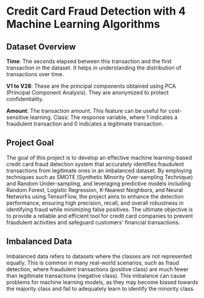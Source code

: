 # Credit Card Fraud Detection with 4 Machine Learning Algorithms


## Dataset Overview
**Time**: The seconds elapsed between this transaction and the first transaction in the dataset. It helps in understanding the distribution of transactions over time.

**V1 to V28**: These are the principal components obtained using PCA (Principal Component Analysis). They are anonymized to protect confidentiality.

**Amount**: The transaction amount. This feature can be useful for cost-sensitive learning.
Class: The response variable, where 1 indicates a fraudulent transaction and 0 indicates a legitimate transaction.

## Project Goal

The goal of this project is to develop an effective machine learning-based credit card fraud detection system that accurately identifies fraudulent transactions from legitimate ones in an imbalanced dataset. By employing techniques such as SMOTE (Synthetic Minority Over-sampling Technique) and Random Under-sampling, and leveraging predictive models including Random Forest, Logistic Regression, K-Nearest Neighbors, and Neural Networks using TensorFlow, the project aims to enhance the detection performance, ensuring high precision, recall, and overall robustness in identifying fraud while minimizing false positives. The ultimate objective is to provide a reliable and efficient tool for credit card companies to prevent fraudulent activities and safeguard customers' financial transactions.
## Imbalanced Data

Imbalanced data refers to datasets where the classes are not represented equally. This is common in many real-world scenarios, such as fraud detection, where fraudulent transactions (positive class) are much fewer than legitimate transactions (negative class). This imbalance can cause problems for machine learning models, as they may become biased towards the majority class and fail to adequately learn to identify the minority class.


